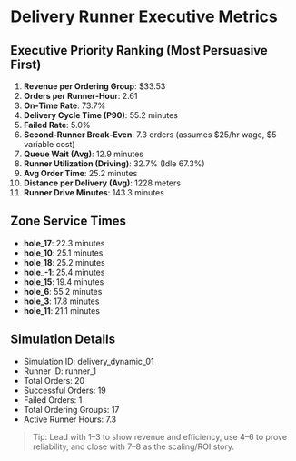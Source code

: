 # Delivery Runner Executive Metrics

## Executive Priority Ranking (Most Persuasive First)
1. **Revenue per Ordering Group**: $33.53
2. **Orders per Runner‑Hour**: 2.61
3. **On‑Time Rate**: 73.7%
4. **Delivery Cycle Time (P90)**: 55.2 minutes
5. **Failed Rate**: 5.0%
6. **Second‑Runner Break‑Even**: 7.3 orders (assumes $25/hr wage, $5 variable cost)
7. **Queue Wait (Avg)**: 12.9 minutes
8. **Runner Utilization (Driving)**: 32.7% (Idle 67.3%)
9. **Avg Order Time**: 25.2 minutes
10. **Distance per Delivery (Avg)**: 1228 meters
11. **Runner Drive Minutes**: 143.3 minutes

## Zone Service Times
- **hole_17**: 22.3 minutes
- **hole_10**: 25.1 minutes
- **hole_18**: 25.2 minutes
- **hole_-1**: 25.4 minutes
- **hole_15**: 19.4 minutes
- **hole_6**: 55.2 minutes
- **hole_3**: 17.8 minutes
- **hole_11**: 21.1 minutes


## Simulation Details
- Simulation ID: delivery_dynamic_01
- Runner ID: runner_1
- Total Orders: 20
- Successful Orders: 19
- Failed Orders: 1
- Total Ordering Groups: 17
- Active Runner Hours: 7.3

> Tip: Lead with 1–3 to show revenue and efficiency, use 4–6 to prove reliability, and close with 7–8 as the scaling/ROI story.

